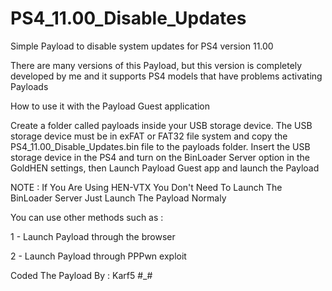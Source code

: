 # PS4_11.00_Disable_Updates

Simple Payload to disable system updates for PS4 version 11.00 

There are many versions of this Payload, but this version is completely developed by me and it supports PS4 models that have problems activating Payloads

How to use it with the Payload Guest application 

Create a folder called payloads inside your USB storage device. The USB storage device must be in exFAT or FAT32 file system and copy the PS4_11.00_Disable_Updates.bin file to the payloads folder. Insert the USB storage device in the PS4 and turn on the BinLoader Server option in the GoldHEN settings, then Launch Payload Guest app and launch the Payload

NOTE : If You Are Using HEN-VTX You Don't Need To Launch The BinLoader Server Just Launch The Payload Normaly

You can use other methods such as : 

 1 - Launch Payload through the browser 

 2 - Launch Payload through PPPwn exploit


Coded The Payload By : Karf5 #_#
